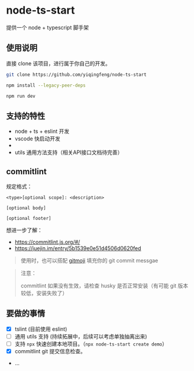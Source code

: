# node-ts-start

提供一个 node + typescript 脚手架

## 使用说明

直接 clone 该项目，进行属于你自己的开发。

```bash
git clone https://github.com/yiqingfeng/node-ts-start

npm install --legacy-peer-deps

npm run dev
```

## 支持的特性

- node + ts + eslint 开发
- vscode 快启动开发
- 
- utils 通用方法支持（相关API接口文档待完善）


## commitlint

规定格式：

```
<type>[optional scope]: <description>

[optional body]

[optional footer]
```

想进一步了解：

- https://commitlint.js.org/#/
- https://juejin.im/entry/5b1539e0e51d4506d0620fed


> 使用时，也可以搭配 [gitmoji](https://github.com/carloscuesta/gitmoji) 填充你的 git commit messgae

> 注意：
>
> commitlint 如果没有生效，请检查 husky 是否正常安装（有可能 git 版本较低，安装失败了）


## 要做的事情

- [x] tslint (目前使用 eslint)
- [ ] 通用 utils 支持 (持续拓展中，后续可以考虑单独抽离出来)
- [ ] 支持 `npx` 快速创建本地项目。（`npx node-ts-start create demo`）
- [x] commitlint git 提交信息检查。
- ...

